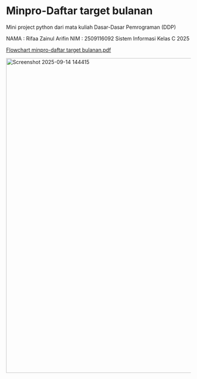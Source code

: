 # Minpro-Daftar target bulanan

Mini project python dari mata kuliah Dasar-Dasar Pemrograman (DDP)

NAMA : Rifaa Zainul Arifin
NIM  : 2509116092
Sistem Informasi Kelas C 2025

[Flowchart minpro-daftar target bulanan.pdf](https://github.com/user-attachments/files/22318521/Flowchart.minpro-daftar.target.bulanan.pdf)

<img width="736" height="857" alt="Screenshot 2025-09-14 144415" src="https://github.com/user-attachments/assets/dd51ff80-5383-4db0-85f0-2d57daf36744" />
